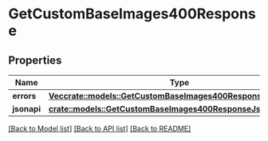 # GetCustomBaseImages400Response

## Properties

Name | Type | Description | Notes
------------ | ------------- | ------------- | -------------
**errors** | [**Vec<crate::models::GetCustomBaseImages400ResponseErrorsInner>**](getCustomBaseImages_400_response_errors_inner.md) |  | 
**jsonapi** | [**crate::models::GetCustomBaseImages400ResponseJsonapi**](getCustomBaseImages_400_response_jsonapi.md) |  | 

[[Back to Model list]](../README.md#documentation-for-models) [[Back to API list]](../README.md#documentation-for-api-endpoints) [[Back to README]](../README.md)


